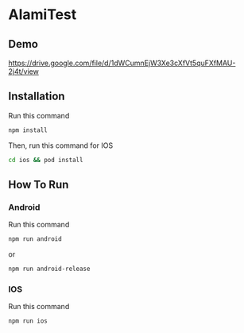 # AlamiTest
## Demo
https://drive.google.com/file/d/1dWCumnEjW3Xe3cXfVt5quFXfMAU-2j4t/view
## Installation
Run this command
```sh
npm install
```
Then, run this command for IOS
```sh
cd ios && pod install
```
## How To Run
### Android
Run this command
```sh
npm run android
```
or
```sh
npm run android-release
```
### IOS
Run this command
```sh
npm run ios
```
